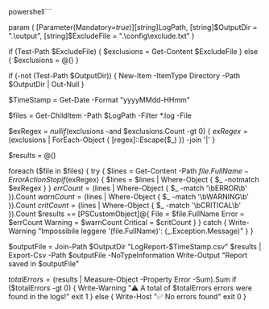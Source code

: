 powershell```

param (
    [Parameter(Mandatory=$true)]
    [string]$LogPath,
    [string]$OutputDir = ".\output",
    [string]$ExcludeFile = ".\config\exclude.txt"
)

if (Test-Path $ExcludeFile) {
    $exclusions = Get-Content $ExcludeFile
} else {
    $exclusions = @()
}

if (-not (Test-Path $OutputDir)) {
    New-Item -ItemType Directory -Path $OutputDir | Out-Null
}

$TimeStamp = Get-Date -Format "yyyyMMdd-HHmm"

$files = Get-ChildItem -Path $LogPath -Filter *.log -File

$exRegex = $null
if ($exclusions -and $exclusions.Count -gt 0) {
    $exRegex = ($exclusions | ForEach-Object { [regex]::Escape($_) }) -join '|'
}

$results = @()

foreach ($file in $files) {
    try {
        $lines = Get-Content -Path $file.FullName -ErrorAction Stop
        if ($exRegex) {
            $lines = $lines | Where-Object { $_ -notmatch $exRegex }
        }
        $errCount  = ($lines | Where-Object { $_ -match '\bERROR\b'    }).Count
        $warnCount = ($lines | Where-Object { $_ -match '\bWARNING\b'  }).Count
        $critCount = ($lines | Where-Object { $_ -match '\bCRITICAL\b' }).Count
        $results += [PSCustomObject]@{
            File     = $file.FullName
            Error    = $errCount
            Warning  = $warnCount
            Critical = $critCount
        }
    }
    catch {
        Write-Warning "Impossibile leggere '$($file.FullName)': $($_.Exception.Message)"
    }
}

$outputFile = Join-Path $OutputDir "LogReport-$TimeStamp.csv"
$results | Export-Csv -Path $outputFile -NoTypeInformation
Write-Output "Report saved in $outputFile"

$totalErrors = ($results | Measure-Object -Property Error -Sum).Sum
if ($totalErrors -gt 0) {
    Write-Warning "⚠️ A total of $totalErrors errors were found in the logs!"
    exit 1
} else {
    Write-Host "✅ No errors found"
    exit 0
}
```
